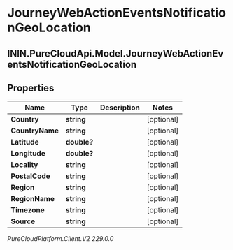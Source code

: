 # JourneyWebActionEventsNotificationGeoLocation

## ININ.PureCloudApi.Model.JourneyWebActionEventsNotificationGeoLocation

## Properties

|Name | Type | Description | Notes|
|------------ | ------------- | ------------- | -------------|
| **Country** | **string** |  | [optional] |
| **CountryName** | **string** |  | [optional] |
| **Latitude** | **double?** |  | [optional] |
| **Longitude** | **double?** |  | [optional] |
| **Locality** | **string** |  | [optional] |
| **PostalCode** | **string** |  | [optional] |
| **Region** | **string** |  | [optional] |
| **RegionName** | **string** |  | [optional] |
| **Timezone** | **string** |  | [optional] |
| **Source** | **string** |  | [optional] |



_PureCloudPlatform.Client.V2 229.0.0_
